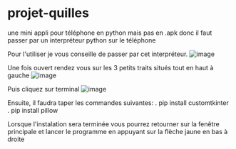 # projet-quilles
une mini appli pour téléphone en python mais pas en .apk donc il faut passer par un interpréteur python sur le téléphone

Pour l'utiliser je vous conseille de passer par cet interpréteur.
![image](https://user-images.githubusercontent.com/85625458/181009910-3cd15f99-618c-4013-8082-f5807b998b35.png)



Une fois ouvert rendez vous sur les 3 petits traits situés tout en haut à gauche
![image](https://user-images.githubusercontent.com/85625458/181011030-d5e811bc-bc60-4a94-95ba-04fd6e59f9f3.png)



Puis cliquez sur terminal
![image](https://user-images.githubusercontent.com/85625458/181012268-b7da67aa-bea9-4a0b-9115-ee4feb19f865.png)



Ensuite, il faudra taper les commandes suivantes:
  . pip install customtkinter
  . pip install pillow
  
Lorsque l'instalation sera terminée vous pourrez retourner sur la fenêtre principale et lancer le programme en appuyant sur la flèche jaune en bas à droite
